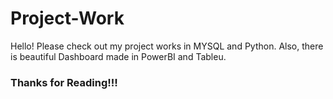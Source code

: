 # Project-Work
Hello! Please check out my project works in MYSQL and Python.
Also, there is beautiful Dashboard made in PowerBI and Tableu.

### Thanks for Reading!!!
